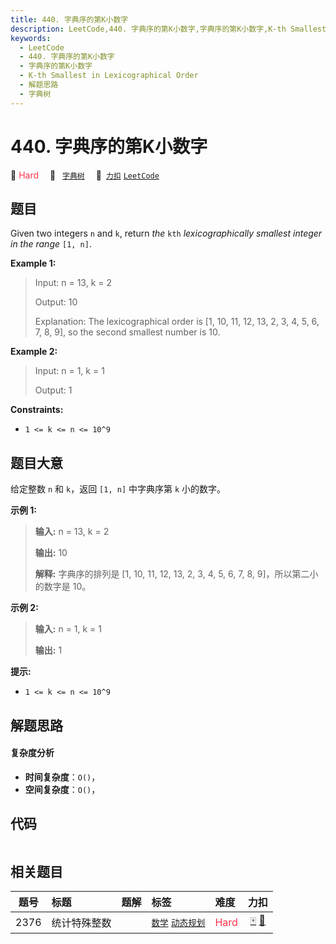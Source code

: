 ```yaml
---
title: 440. 字典序的第K小数字
description: LeetCode,440. 字典序的第K小数字,字典序的第K小数字,K-th Smallest in Lexicographical Order,解题思路,字典树
keywords:
  - LeetCode
  - 440. 字典序的第K小数字
  - 字典序的第K小数字
  - K-th Smallest in Lexicographical Order
  - 解题思路
  - 字典树
---
```


# 440. 字典序的第K小数字

🔴 <font color=#ff334b>Hard</font>&emsp; 🔖&ensp; [`字典树`](/tag/trie.md)&emsp; 🔗&ensp;[`力扣`](https://leetcode.cn/problems/k-th-smallest-in-lexicographical-order) [`LeetCode`](https://leetcode.com/problems/k-th-smallest-in-lexicographical-order)

## 题目

Given two integers `n` and `k`, return _the_ `kth` _lexicographically smallest
integer in the range_ `[1, n]`.



**Example 1:**

> Input: n = 13, k = 2
> 
> Output: 10
> 
> Explanation: The lexicographical order is [1, 10, 11, 12, 13, 2, 3, 4, 5, 6, 7, 8, 9], so the second smallest number is 10.

**Example 2:**

> Input: n = 1, k = 1
> 
> Output: 1

**Constraints:**

  * `1 <= k <= n <= 10^9`


## 题目大意

给定整数 `n` 和 `k`，返回  `[1, n]` 中字典序第 `k` 小的数字。



**示例 1:**

> 
> 
> 
> 
> 
> **输入:** n = 13, k = 2
> 
> **输出:** 10
> 
> **解释:** 字典序的排列是 [1, 10, 11, 12, 13, 2, 3, 4, 5, 6, 7, 8, 9]，所以第二小的数字是 10。
> 
> 

**示例 2:**

> 
> 
> 
> 
> 
> **输入:** n = 1, k = 1
> 
> **输出:** 1
> 
> 



**提示:**

  * `1 <= k <= n <= 10^9`


## 解题思路

#### 复杂度分析

- **时间复杂度**：`O()`，
- **空间复杂度**：`O()`，

## 代码

```javascript

```

## 相关题目

<!-- prettier-ignore -->
| 题号 | 标题 | 题解 | 标签 | 难度 | 力扣 |
| :------: | :------ | :------: | :------ | :------ | :------: |
| 2376 | 统计特殊整数 |  |  [`数学`](/tag/math.md) [`动态规划`](/tag/dynamic-programming.md) | <font color=#ff334b>Hard</font> | [🀄️](https://leetcode.cn/problems/count-special-integers) [🔗](https://leetcode.com/problems/count-special-integers) |